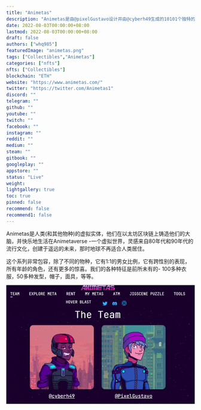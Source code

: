 ```yaml
---
title: "Animetas"
description: "Animetas是由@pixelGustavo设计并由@cyberh49生成的10101个独特的1/1头像集合。"
date: 2022-08-03T00:00:00+08:00
lastmod: 2022-08-03T00:00:00+08:00
draft: false
authors: ["whq985"]
featuredImage: "animetas.png"
tags: ["Collectibles","Animetas"]
categories: ["nfts"]
nfts: ["Collectibles"]
blockchain: "ETH"
website: "https://www.animetas.com/"
twitter: "https://twitter.com/Animetas1"
discord: ""
telegram: ""
github: ""
youtube: ""
twitch: ""
facebook: ""
instagram: ""
reddit: ""
medium: ""
steam: ""
gitbook: ""
googleplay: ""
appstore: ""
status: "Live"
weight: 
lightgallery: true
toc: true
pinned: false
recommend: false
recommend1: false
---
```

<p>Animetas是人类(和其他物种)的虚拟实体，他们在以太坊区块链上铸造他们的大脑，并快乐地生活在Animetaverse -一个虚拟世界，灵感来自80年代和90年代的流行文化，创建于遥远的未来，那时地球不再适合人类居住。</p>
<p>这个系列非常包容，除了不同的物种，它有1:1的男女比例，它有跨性别的表现，所有年龄的角色，还有更多的惊喜。我们的各种特征是前所未有的- 100多种衣服，50多种发型，帽子，面具，等等。</p>

![1](1.PNG)
